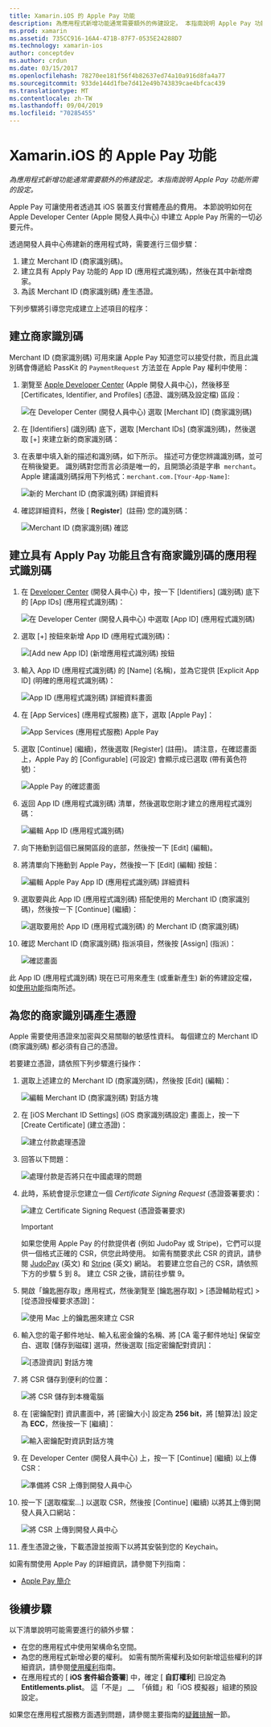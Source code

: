 ```yaml
---
title: Xamarin.iOS 的 Apple Pay 功能
description: 為應用程式新增功能通常需要額外的佈建設定。 本指南說明 Apple Pay 功能所需的設定。
ms.prod: xamarin
ms.assetid: 735CC916-16A4-471B-87F7-0535E24288D7
ms.technology: xamarin-ios
author: conceptdev
ms.author: crdun
ms.date: 03/15/2017
ms.openlocfilehash: 78270ee181f56f4b82637ed74a10a916d8fa4a77
ms.sourcegitcommit: 933de144d1fbe7d412e49b743839cae4bfcac439
ms.translationtype: MT
ms.contentlocale: zh-TW
ms.lasthandoff: 09/04/2019
ms.locfileid: "70285455"
---
```

# <a name="apple-pay-capabilities-in-xamarinios"></a>Xamarin.iOS 的 Apple Pay 功能

_為應用程式新增功能通常需要額外的佈建設定。本指南說明 Apple Pay 功能所需的設定。_

Apple Pay 可讓使用者透過其 iOS 裝置支付實體產品的費用。 本節說明如何在 Apple Developer Center (Apple 開發人員中心) 中建立 Apple Pay 所需的一切必要元件。

透過開發人員中心佈建新的應用程式時，需要進行三個步驟：

1. 建立 Merchant ID (商家識別碼)。
2. 建立具有 Apply Pay 功能的 App ID (應用程式識別碼)，然後在其中新增商家。
3. 為該 Merchant ID (商家識別碼) 產生憑證。

下列步驟將引導您完成建立上述項目的程序：

<a name="merchantid" />

## <a name="create-merchant-id"></a>建立商家識別碼

Merchant ID (商家識別碼) 可用來讓 Apple Pay 知道您可以接受付款，而且此識別碼會傳遞給 PassKit 的 `PaymentRequest` 方法並在 Apple Pay 權利中使用：

1. 瀏覽至 [Apple Developer Center](https://developer.apple.com/account/) \(Apple 開發人員中心\)，然後移至 [Certificates, Identifier, and Profiles] \(憑證、識別碼及設定檔\) 區段： 
 
    ![在 Developer Center (開發人員中心) 選取 [Merchant ID] \(商家識別碼\)](apple-pay-capabilities-images/image57.png)

2. 在 [Identifiers] \(識別碼\) 底下，選取 [Merchant IDs] \(商家識別碼\)，然後選取 [+] 來建立新的商家識別碼：  

3. 在表單中填入新的描述和識別碼，如下所示。 描述可方便您辨識識別碼，並可在稍後變更。 識別碼對您而言必須是唯一的，且開頭必須是字串  `merchant`。 Apple 建議識別碼採用下列格式：`merchant.com.[Your-App-Name]`:
   
    ![新的 Merchant ID (商家識別碼) 詳細資料](apple-pay-capabilities-images/image58.png)

4. 確認詳細資料，然後 [ **Register**]  \(註冊\) 您的識別碼： 
    
    ![Merchant ID (商家識別碼) 確認](apple-pay-capabilities-images/image59.png)

<a name="appid" />

## <a name="create-an-app-id-with-the-apple-pay-capability-that-includes-the-merchant-id"></a>建立具有 Apply Pay 功能且含有商家識別碼的應用程式識別碼

1. 在 [Developer Center](https://developer.apple.com/account/) \(開發人員中心\) 中，按一下 [Identifiers] \(識別碼\) 底下的 [App IDs] \(應用程式識別碼\)： 
    
    ![在 Developer Center (開發人員中心) 中選取 [App ID] \(應用程式識別碼\)](apple-pay-capabilities-images/image6.png)

2. 選取 [+] 按鈕來新增 App ID (應用程式識別碼)： 
   
    ![[Add new App ID] \(新增應用程式識別碼\) 按鈕](apple-pay-capabilities-images/image27.png)

3. 輸入 App ID (應用程式識別碼) 的 [Name] \(名稱\)，並為它提供 [Explicit App ID] \(明確的應用程式識別碼\)：    
   
    ![App ID (應用程式識別碼) 詳細資料畫面](apple-pay-capabilities-images/image35.png)

4. 在 [App Services] \(應用程式服務\) 底下，選取 [Apple Pay]：    
  
    ![App Services (應用程式服務) Apple Pay](apple-pay-capabilities-images/image36.png)

5. 選取 [Continue] \(繼續\)，然後選取 [Register] \(註冊\)。 請注意，在確認畫面上，Apple Pay 的 [Configurable] \(可設定\) 會顯示成已選取 (帶有黃色符號)： 
   
    ![Apple Pay 的確認畫面](apple-pay-capabilities-images/image37.png)

6. 返回 App ID (應用程式識別碼) 清單，然後選取您剛才建立的應用程式識別碼：  
   
    ![編輯 App ID (應用程式識別碼)](apple-pay-capabilities-images/image38.png)

7. 向下捲動到這個已展開區段的底部，然後按一下 [Edit] \(編輯\)。
8. 將清單向下捲動到 Apple Pay，然後按一下 [Edit] \(編輯\) 按鈕：  
    
    ![編輯 Apple Pay App ID (應用程式識別碼) 詳細資料](apple-pay-capabilities-images/image39.png)

9. 選取要與此 App ID (應用程式識別碼) 搭配使用的 Merchant ID (商家識別碼)，然後按一下 [Continue] \(繼續\)：  
    
    ![選取要用於 App ID (應用程式識別碼) 的 Merchant ID (商家識別碼)](apple-pay-capabilities-images/image40.png)

10. 確認 Merchant ID (商家識別碼) 指派項目，然後按 [Assign] \(指派\)：  
    
    ![確認畫面](apple-pay-capabilities-images/image41.png)

此 App ID (應用程式識別碼) 現在已可用來產生 (或重新產生) 新的佈建設定檔，如[使用功能](~/ios/deploy-test/provisioning/capabilities/index.md)指南所述。 

<a name="certificate" />

## <a name="create-a-certificate-for-your-merchant-id"></a>為您的商家識別碼產生憑證

Apple 需要使用憑證來加密與交易關聯的敏感性資料。 每個建立的 Merchant ID (商家識別碼) 都必須有自己的憑證。 

若要建立憑證，請依照下列步驟進行操作：

1. 選取上述建立的 Merchant ID (商家識別碼)，然後按 [Edit] \(編輯\)： 
    
    ![編輯 Merchant ID (商家識別碼) 對話方塊](apple-pay-capabilities-images/image42.png)

2. 在 [iOS Merchant ID Settings] \(iOS 商家識別碼設定\) 畫面上，按一下 [Create Certificate] \(建立憑證\)： 
   
    ![建立付款處理憑證](apple-pay-capabilities-images/image43.png)

3. 回答以下問題： 

    ![處理付款是否將只在中國處理的問題](apple-pay-capabilities-images/image44.png)

4. 此時，系統會提示您建立一個 _Certificate Signing Request_ \(憑證簽署要求\)： 

    ![建立 Certificate Signing Request \(憑證簽署要求\)](apple-pay-capabilities-images/image45.png)
    
    > [!IMPORTANT]
    > 如果您使用 Apple Pay 的付款提供者 (例如 JudoPay 或 Stripe)，它們可以提供一個格式正確的 CSR，供您此時使用。 如需有關要求此 CSR 的資訊，請參閱 [JudoPay](https://www.judopay.com/docs/version-52/apple-pay/getting-started/#create-an-apple-pay-certificate) \(英文\) 和 [Stripe](https://stripe.com/docs/apple-pay/apps#csr) \(英文\) 網站。 若要建立您自己的 CSR，請依照下方的步驟 5 到 8。 建立 CSR 之後，請前往步驟 9。

5. 開啟「鑰匙圈存取」應用程式，然後瀏覽至 [鑰匙圈存取] > [憑證輔助程式] > [從憑證授權要求憑證]： 

     ![使用 Mac 上的鑰匙圈來建立 CSR](apple-pay-capabilities-images/image46.png)

6. 輸入您的電子郵件地址、輸入私密金鑰的名稱、將 [CA 電子郵件地址] 保留空白、選取 [儲存到磁碟] 選項，然後選取 [指定密鑰配對資訊]：

     ![[憑證資訊] 對話方塊](apple-pay-capabilities-images/image47.png)

7. 將 CSR 儲存到便利的位置： 

     ![將 CSR 儲存到本機電腦](apple-pay-capabilities-images/image48.png)

8. 在 [密鑰配對] 資訊畫面中，將 [密鑰大小] 設定為 **256 bit**，將 [驗算法] 設定為 **ECC**，然後按一下 [繼續]：

     ![輸入密鑰配對資訊對話方塊](apple-pay-capabilities-images/image49.png)

9. 在 Developer Center (開發人員中心) 上，按一下 [Continue] \(繼續\) 以上傳 CSR： 

     ![準備將 CSR 上傳到開發人員中心](apple-pay-capabilities-images/image50.png)

10. 按一下 [選取檔案...] 以選取 CSR，然後按 [Continue] \(繼續\) 以將其上傳到開發人員入口網站： 

     ![將 CSR 上傳到開發人員中心](apple-pay-capabilities-images/image51.png)

11. 產生憑證之後，下載憑證並按兩下以將其安裝到您的 Keychain。

如需有關使用 Apple Pay 的詳細資訊，請參閱下列指南：

* [Apple Pay 簡介](~/ios/platform/apple-pay.md)

## <a name="next-steps"></a>後續步驟
 
以下清單說明可能需要進行的額外步驟：

* 在您的應用程式中使用架構命名空間。
* 為您的應用程式新增必要的權利。 如需有關所需權利及如何新增這些權利的詳細資訊，請參閱[使用權利](~/ios/deploy-test/provisioning/entitlements.md)指南。
* 在應用程式的 [ **iOS 套件組合簽署**] 中，確定 [ **自訂權利**] 已設定為 **Entitlements.plist**。 這「不是」 __  「偵錯」和「iOS 模擬器」組建的預設設定。

如果您在應用程式服務方面遇到問題，請參閱主要指南的[疑難排解](~/ios/deploy-test/provisioning/capabilities/index.md)一節。
